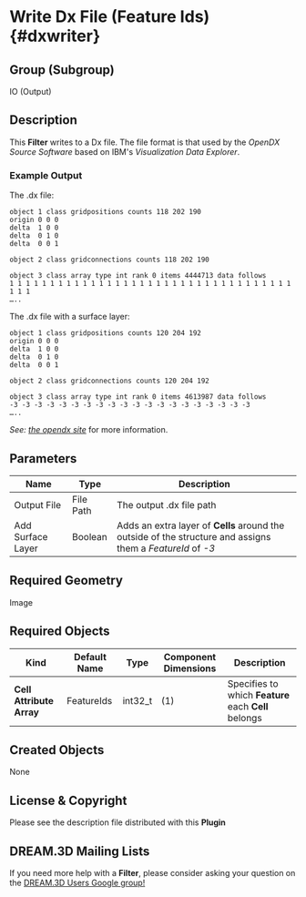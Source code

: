 Write Dx File (Feature Ids) {#dxwriter}
=============

## Group (Subgroup) ##
IO (Output)

## Description ##
This **Filter** writes to a Dx file. The file format is that used by the _OpenDX Source Software_ based on IBM's _Visualization Data Explorer_. 

### Example Output ###
The .dx file:     

	object 1 class gridpositions counts 118 202 190
	origin 0 0 0
	delta  1 0 0  
	delta  0 1 0
	delta  0 0 1 
	
	object 2 class gridconnections counts 118 202 190
	
	object 3 class array type int rank 0 items 4444713 data follows  
	1 1 1 1 1 1 1 1 1 1 1 1 1 1 1 1 1 1 1 1 1 1 1 1 1 1 1 1 1 1 1 1 1 1 1 1 1 1 
	…..
	
The .dx file with a surface layer:     

	object 1 class gridpositions counts 120 204 192
	origin 0 0 0
	delta  1 0 0  
	delta  0 1 0
	delta  0 0 1 
	
	object 2 class gridconnections counts 120 204 192
	
	object 3 class array type int rank 0 items 4613987 data follows  
	-3 -3 -3 -3 -3 -3 -3 -3 -3 -3 -3 -3 -3 -3 -3 -3 -3 -3 -3 -3  
	…..
	
_See: [the opendx site](http://www.opendx.org)_ for more information.

## Parameters ##
| Name | Type | Description |
|------|------|------|
| Output File | File Path | The output .dx file path |
| Add Surface Layer | Boolean | Adds an extra layer of **Cells** around the outside of the structure and assigns them a *FeatureId* of *-3* |

## Required Geometry ##
Image 

## Required Objects ##
| Kind | Default Name | Type | Component Dimensions | Description |
|------|--------------|-------------|---------|-----|
| **Cell Attribute Array** | FeatureIds | int32_t | (1) | Specifies to which **Feature** each **Cell** belongs |

## Created Objects ##
None

## License & Copyright ##

Please see the description file distributed with this **Plugin**

## DREAM.3D Mailing Lists ##

If you need more help with a **Filter**, please consider asking your question on the [DREAM.3D Users Google group!](https://groups.google.com/forum/?hl=en#!forum/dream3d-users)


